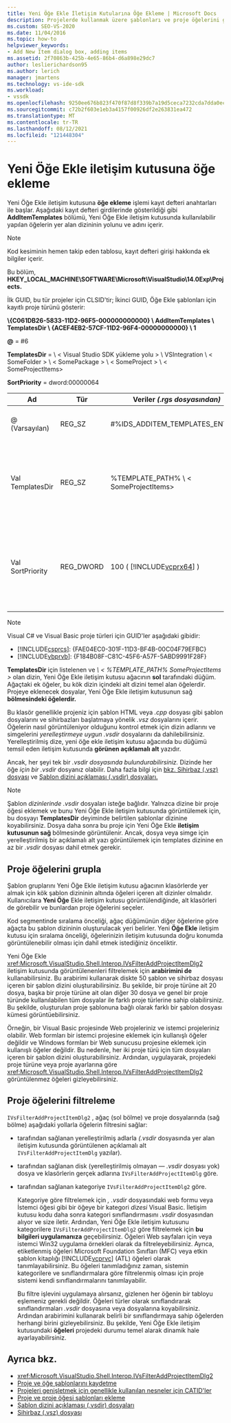 ```yaml
---
title: Yeni Öğe Ekle İletişim Kutularına Öğe Ekleme | Microsoft Docs
description: Projelerde kullanmak üzere şablonları ve proje öğelerini görüntüley Visual Studio yeni öğe ekle iletişim kutusuna öğe ekleme hakkında bilgi.
ms.custom: SEO-VS-2020
ms.date: 11/04/2016
ms.topic: how-to
helpviewer_keywords:
- Add New Item dialog box, adding items
ms.assetid: 2f70863b-425b-4e65-86b4-d6a898e29dc7
author: leslierichardson95
ms.author: lerich
manager: jmartens
ms.technology: vs-ide-sdk
ms.workload:
- vssdk
ms.openlocfilehash: 9250ee676b823f470f87d8f339b7a19d5ceca7232cda7dda0ec49cd8b5ec89b1
ms.sourcegitcommit: c72b2f603e1eb3a4157f00926df2e263831ea472
ms.translationtype: MT
ms.contentlocale: tr-TR
ms.lasthandoff: 08/12/2021
ms.locfileid: "121448304"
---
```

# <a name="add-items-to-the-add-new-item-dialog-box"></a>Yeni Öğe Ekle iletişim kutusuna öğe ekleme
Yeni Öğe Ekle iletişim kutusuna **öğe ekleme** işlemi kayıt defteri anahtarları ile başlar. Aşağıdaki kayıt defteri girdilerinde gösterildiği gibi **AddItemTemplates** bölümü, Yeni Öğe Ekle iletişim kutusunda  kullanılabilir yapılan öğelerin yer alan dizininin yolunu ve adını içerir.

> [!NOTE]
> Kod kesiminin hemen takip eden tablosu, kayıt defteri girişi hakkında ek bilgiler içerir.

 Bu bölüm, **HKEY_LOCAL_MACHINE\SOFTWARE\Microsoft\VisualStudio\14.0Exp\Projects.**

 İlk GUID, bu tür projeler için CLSID'tir; İkinci GUID, Öğe Ekle şablonları için kayıtlı proje türünü gösterir:

 **\\{C061DB26-5833-11D2-96F5-000000000000} \\ AddItemTemplates \\ TemplatesDir \\ {ACEF4EB2-57CF-11D2-96F4-00000000000} \\ 1**

 **@** = #6

 **TemplatesDir**  =  \\ &lt; Visual Studio SDK yükleme yolu &gt; \\ VSIntegration \\ &lt; SomeFolder &gt; \\ &lt; SomePackage &gt; \\ &lt; SomeProject &gt; \\ &lt; SomeProjectItems&gt;

 **SortPriority** = dword:00000064

| Ad | Tür | Veriler *(.rgs dosyasından)* | Açıklama |
|------------------|-----------| - | - |
| @ (Varsayılan) | REG_SZ | #%IDS_ADDITEM_TEMPLATES_ENTRY% | Öğe Ekle **şablonları için** Kaynak Kimliği. |
| Val TemplatesDir | REG_SZ | %TEMPLATE_PATH% \\ &lt; SomeProjectItems&gt; | Yeni Öğe Ekle sihirbazının iletişim kutusunda görüntülenen **proje öğelerinin** yolu. |
| Val SortPriority | REG_DWORD | 100 ( [!INCLUDE[vcprx64](../../extensibility/internals/includes/vcprx64_md.md)] ) | Yeni Öğe Ekle iletişim kutusunda görüntülenen dosyaların ağaç düğümünde **sıralama sıralamayı** belirler. |

> [!NOTE]
> Visual C# ve Visual Basic proje türleri için GUID'ler aşağıdaki gibidir:
> - [!INCLUDE[csprcs](../../data-tools/includes/csprcs_md.md)]: {FAE04EC0-301F-11D3-BF4B-00C04F79EFBC}
> - [!INCLUDE[vbprvb](../../code-quality/includes/vbprvb_md.md)]: {F184B08F-C81C-45F6-A57F-5ABD9991F28F}

 **TemplatesDir** için listelenen ve *\\ &lt; %TEMPLATE_PATH% SomeProjectItems &gt;* olan dizin, Yeni Öğe Ekle iletişim kutusu ağacının **sol** tarafındaki düğüm. Ağaçtaki ek öğeler, bu kök dizin içindeki alt dizini temel alan öğelerdir. Projeye eklenecek dosyalar, Yeni Öğe Ekle iletişim kutusunun sağ **bölmesindeki öğelerdir.**

 Bu klasör genellikle projeniz için şablon HTML veya *.cpp* dosyası gibi şablon dosyalarını ve sihirbazları başlatmaya yönelik *.vsz* dosyalarını içerir. Öğelerin nasıl görüntüleniyor olduğunu kontrol etmek için dizin adlarını ve simgelerini *yerelleştirmeye uygun .vsdir* dosyalarını da dahilebilirsiniz. Yerelleştirilmiş dize, yeni öğe ekle iletişim kutusu ağacında bu düğümü temsil eden iletişim kutusunda **görünen açıklamalı alt** yazıdır.

 Ancak, her şeyi tek bir *.vsdir dosyasında bulundurabilirsiniz.* Dizinde her öğe *için bir .vsdir* dosyanız olabilir. Daha fazla bilgi için [bkz. Sihirbaz (.vsz) dosyası](../../extensibility/internals/wizard-dot-vsz-file.md) ve [Şablon dizini açıklaması (.vsdir) dosyaları.](../../extensibility/internals/template-directory-description-dot-vsdir-files.md)

> [!NOTE]
> Şablon *dizinlerinde .vsdir* dosyaları isteğe bağlıdır. Yalnızca dizine bir proje öğesi eklemek ve bunu  Yeni Öğe Ekle iletişim kutusunda görüntülemek için, bu dosyayı **TemplatesDir** deyiminde belirtilen şablonlar dizinine koyabilirsiniz. Dosya daha sonra bu proje için Yeni Öğe Ekle **iletişim kutusunun sağ** bölmesinde görüntülenir. Ancak, dosya veya simge için yerelleştirilmiş bir açıklamalı alt yazı görüntülemek için templates dizinine en az bir *.vsdir* dosyası dahil etmek gerekir.

## <a name="group-project-items"></a>Proje öğelerini grupla
 Şablon gruplarını Yeni Öğe Ekle iletişim  kutusu ağacının klasörlerde yer almak için kök şablon dizininin altında öğeleri içeren alt dizinler olmalıdır. Kullanıcılara **Yeni Öğe** Ekle iletişim kutusu görüntülendiğinde, alt klasörleri de görebilir ve bunlardan proje öğelerini seçeler.

 Kod segmentinde sıralama önceliği, ağaç düğümünün diğer öğelerine göre ağaçta bu şablon dizininin oluşturulacak yeri belirler. Yeni **Öğe Ekle** iletişim kutusu için sıralama önceliği, öğelerinizin iletişim kutusunda doğru konumda görüntülenebilir olması için dahil etmek istediğiniz önceliktir.

 Yeni Öğe Ekle <xref:Microsoft.VisualStudio.Shell.Interop.IVsFilterAddProjectItemDlg2> iletişim kutusunda görüntülenenleri filtrelemek için **arabirimini de** kullanabilirsiniz. Bu arabirimi kullanarak diskte 50 şablon ve sihirbaz dosyası içeren bir şablon dizini oluşturabilirsiniz. Bu şekilde, bir proje türüne ait 20 dosya, başka bir proje türüne ait olan diğer 30 dosya ve genel bir proje türünde kullanılabilen tüm dosyalar ile farklı proje türlerine sahip olabilirsiniz. Bu şekilde, oluşturulan proje şablonuna bağlı olarak farklı bir şablon dosyası kümesi görüntüebilirsiniz.

 Örneğin, bir Visual Basic projesinde Web projeleriniz ve istemci projeleriniz olabilir. Web formları bir istemci projesine eklemek için kullanışlı öğeler değildir ve Windows formları bir Web sunucusu projesine eklemek için kullanışlı öğeler değildir. Bu nedenle, her iki proje türü için tüm dosyaları içeren bir şablon dizini oluşturabilirsiniz. Ardından, uygulayarak, projedeki proje türüne veya proje ayarlarına göre <xref:Microsoft.VisualStudio.Shell.Interop.IVsFilterAddProjectItemDlg2> görüntülenmez öğeleri gizleyebilirsiniz.

## <a name="filter-project-items"></a>Proje öğelerini filtreleme
 `IVsFilterAddProjectItemDlg2` , ağaç (sol bölme) ve proje dosyalarında (sağ bölme) aşağıdaki yollarla öğelerin filtresini sağlar:

- tarafından sağlanan yerelleştirilmiş adlarla *(.vsdir* dosyasında yer alan iletişim kutusunda görüntülenen açıklamalı alt `IVsFilterAddProjectItemDlg` yazılar).

- tarafından sağlanan disk (yerelleştirilmiş olmayan — *.vsdir* dosyası yok) dosya ve klasörlerin gerçek adlarına `IVsFilterAddProjectItemDlg` göre.

- tarafından sağlanan kategoriye `IVsFilterAddProjectItemDlg2` göre.

  Kategoriye göre filtrelemek için *, .vsdir* dosyasındaki web  formu veya İstemci öğesi gibi bir öğeye bir kategori *dizesi* Visual Basic. İletişim kutusu kodu daha sonra kategori sınıflandırmasını *.vsdir* dosyasından alıyor ve size iletir. Ardından, Yeni Öğe Ekle iletişim kutusunu kategorilere `IVsFilterAddProjectItemDlg2` göre filtrelemek için **bu bilgileri uygulamanıza** geçebilirsiniz. Öğeleri Web sayfaları için veya istemci Win32 uygulama örnekleri olarak da filtreleyebilirsiniz. Ayrıca, etiketlenmiş öğeleri Microsoft Foundation Sınıfları (MFC) veya etkin şablon kitaplığı [!INCLUDE[vcprvc](../../code-quality/includes/vcprvc_md.md)] (ATL) öğeleri olarak tanımlayabilirsiniz. Bu öğeleri tanımladığınız zaman, sistemin kategorilere ve sınıflandırmalara göre filtrelenmiş olması için proje sistemi kendi sınıflandırmalarını tanımlayabilir.

  Bu filtre işlevini uygulamaya alırsanız, gizlenen her öğenin bir tabloyu eşlemeniz gerekli değildir. Öğeleri türler olarak sınıflandırarak sınıflandırmaları *.vsdir* dosyasına veya dosyalarına koyabilirsiniz. Ardından arabirimini kullanarak belirli bir sınıflandırmaya sahip öğelerden herhangi birini gizleyebilirsiniz. Bu şekilde, Yeni Öğe Ekle iletişim kutusundaki **öğeleri** projedeki durumu temel alarak dinamik hale ayarlayabilirsiniz.

## <a name="see-also"></a>Ayrıca bkz.
- <xref:Microsoft.VisualStudio.Shell.Interop.IVsFilterAddProjectItemDlg2>
- [Proje ve öğe şablonlarını kaydetme](../../extensibility/internals/registering-project-and-item-templates.md)
- [Projeleri genişletmek için genellikle kullanılan nesneler için CATID'ler](../../extensibility/internals/catids-for-objects-that-are-typically-used-to-extend-projects.md)
- [Proje ve proje öğesi şablonları ekleme](../../extensibility/internals/adding-project-and-project-item-templates.md)
- [Şablon dizini açıklaması (.vsdir) dosyaları](../../extensibility/internals/template-directory-description-dot-vsdir-files.md)
- [Sihirbaz (.vsz) dosyası](../../extensibility/internals/wizard-dot-vsz-file.md)

